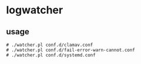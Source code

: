# logwatcher
## usage
```
# ./watcher.pl conf.d/clamav.conf
# ./watcher.pl conf.d/fail-error-warn-cannot.conf
# ./watcher.pl conf.d/systemd.conf
```
